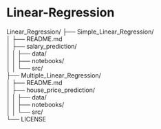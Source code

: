 # Linear-Regression

Linear_Regression/
├── Simple_Linear_Regression/  
│   ├── README.md  
│   ├── salary_prediction/  
│   │   ├── data/  
│   │   ├── notebooks/  
│   │   └── src/  
├── Multiple_Linear_Regression/  
│   ├── README.md  
│   ├── house_price_prediction/  
│   │   ├── data/  
│   │   ├── notebooks/  
│   │   └── src/  
└── LICENSE  
